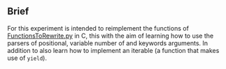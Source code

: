 ## Brief
For this experiment is intended to reimplement the functions of [FunctionsToRewrite.py](./FunctionsToRewrite.py) in C, this with the aim of learning how to use the parsers of positional, variable number of and keywords arguments. In addition to also learn how to implement an iterable (a function that makes use of ``yield``).